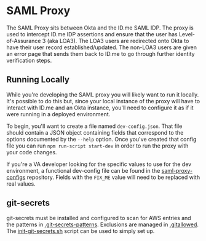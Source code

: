 # SAML Proxy

The SAML Proxy sits between Okta and the ID.me SAML IDP. The proxy is used to intercept ID.me IDP assertions
and ensure that the user has Level-of-Assurance 3 (aka LOA3). The LOA3 users are redirected onto Okta to have
their user record established/updated. The non-LOA3 users are given an error page that sends them back to
ID.me to go through further identity verification steps.

## Running Locally

While you're developing the SAML proxy you will likely want to run it locally. It's possible to do this but,
since your local instance of the proxy will have to interact with ID.me and an Okta instance, you'll need to
configure it as if it were running in a deployed environment.

To begin, you'll want to create a file named `dev-config.json`. That file should contain a JSON object
containing fields that correspond to the options documented by the `--help` option. Once you've created that
config file you can run `npm run-script start-dev` in order to run the proxy with your code changes.

If you're a VA developer looking for the specific values to use for the dev environment, a functional dev-config file can be found in the [saml-proxy-configs](https://github.com/department-of-veterans-affairs/lighthouse-saml-proxy-configs) repository. Fields with the `FIX_ME` value will need to be replaced with real values.

## git-secrets
git-secrets must be installed and configured to scan for AWS entries and the patterns in
[.git-secrets-patterns](.git-secrets-patterns). Exclusions are managed in
[.gitallowed](.gitallowed).
The [init-git-secrets.sh](common/scripts/init-git-secrets.sh) script can be used to simply set up.
